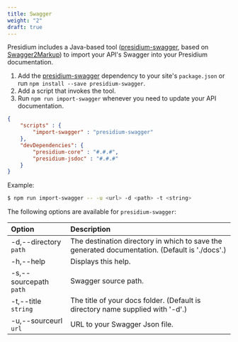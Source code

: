 ```yaml
---
title: Swagger
weight: "2"
draft: true
---
```


Presidium includes a Java-based tool ([presidium-swagger](https://www.npmjs.com/package/presidium-swagger), based on [Swagger2Markup](https://github.com/Swagger2Markup/swagger2markup)) to import your API's Swagger into your Presidium documentation.

1. Add the [presidium-swagger](https://www.npmjs.com/package/presidium-swagger) dependency to your site's `package.json` or run `npm install --save presidium-swagger`.
1. Add a script that invokes the tool.
1. Run `npm run import-swagger` whenever you need to update your API documentation.

```json
{
    "scripts" : {
        "import-swagger" : "presidium-swagger"
    },
    "devDependencies": {
        "presidium-core" : "#.#.#",
        "presidium-jsdoc" : "#.#.#"
    }
}
```

Example:

```sh
$ npm run import-swagger -- -u <url> -d <path> -t <string>
```

The following options are available for `presidium-swagger`:

| Option | Description
|:-------|:---
| -d,--directory `path`                      | The destination directory in which to save the generated documentation. (Default is './docs'.)
| -h,--help                                  | Displays this help.
| -s,--sourcepath `path`                     | Swagger source path.
| -t,--title `string`                        | The title of your docs folder. (Default is directory name supplied with '-d'.)
| -u,--sourceurl  `url`                      | URL to your Swagger Json file.
